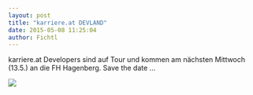 ```yaml
---
layout: post
title: "karriere.at DEVLAND"
date: 2015-05-08 11:25:04
author: Fichtl
---
```

karriere.at Developers sind auf Tour und kommen am nächsten Mittwoch (13.5.) an die FH Hagenberg. Save the date ...

![](//kcdn.at/dev-blog/images/karriere-at-devland/devland-coming-soon.png)